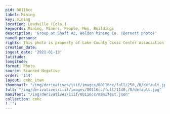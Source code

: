 ```yaml
---
pid: 00116cc
label: Mining
key: mining
location: Leadville (Colo.)
keywords: Mining, Miners, People, Men, Buildings
description: 'Group at Shaft #2, Weldon Mining Co. (Bernett photo)'
named_persons: 
rights: This photo is property of Lake County Civic Center Association.
creation_date: 
ingest_date: '2021-01-13'
latitude: 
longitude: 
format: Photo
source: Scanned Negative
order: '114'
layout: cmhc_item
thumbnail: "/img/derivatives/iiif/images/00116cc/full/250,/0/default.jpg"
full: "/img/derivatives/iiif/images/00116cc/full/1140,/0/default.jpg"
manifest: "/img/derivatives/iiif/00116cc/manifest.json"
collection: cmhc
! '': 
---
```

